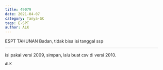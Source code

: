```yaml
---
title: 49079
date: 2021-04-07
category: Tanya-SC
tags: E-SPT
author: ALK
---
```


ESPT TAHUNAN Badan, tidak bisa isi tanggal ssp

---

isi pakai versi 2009, simpan, lalu buat csv di versi 2010.

`ALK`
